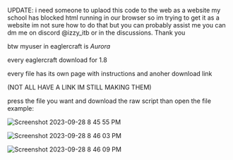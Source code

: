 UPDATE: i need someone to uplaod this code to the web as a website my school has blocked html running in our browser so im trying to get it as a website
im not sure how to do that but you can probably assist me you can dm me on discord @izzy_itb or in the discussions.
Thank you

btw myuser in eaglercraft is _Aurora_


every eaglercraft download for 1.8

every file has its own page with instructions and anoher download link 

(NOT ALL HAVE A LINK IM STILL MAKING THEM)


press the file you want and download the raw script than open the file
example:



![Screenshot 2023-09-28 8 45 55 PM](https://github.com/KK3XX/All-Eaglercraft-Downloads/assets/142429718/8f67590b-5b1b-4766-91af-fee12fd330a9)


![Screenshot 2023-09-28 8 46 03 PM](https://github.com/KK3XX/All-Eaglercraft-Downloads/assets/142429718/8afa8d3e-f796-4ac0-9479-ab4ae92559cb)


![Screenshot 2023-09-28 8 46 09 PM](https://github.com/KK3XX/All-Eaglercraft-Downloads/assets/142429718/5a1abf63-358b-4ce8-9be9-24c530d53650)
